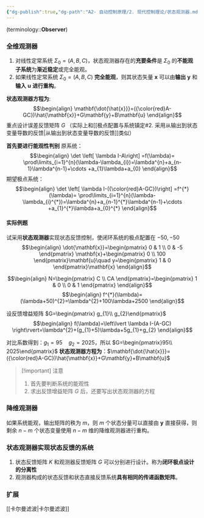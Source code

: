 ```yaml
---
{"dg-publish":true,"dg-path":"A2- 自动控制原理/2. 现代控制理论/状态观测器.md","permalink":"/A2- 自动控制原理/2. 现代控制理论/状态观测器/","dgPassFrontmatter":true,"noteIcon":"","created":"2024-09-02T17:54:35.157+08:00","updated":"2025-04-26T23:31:53.831+08:00"}
---
```



(terminology::**Observer**)
### 全维观测器
1. 对线性定常系统 $\Sigma_{0}=(A,B,C)$，状态观测器存在的**充要条件**是 $\Sigma_{0}$ 的**不能观子系统**为**渐近稳定**或完全能观。
2. 如果线性定常系统 $\Sigma_{0}=(A,B,C)$ **完全能观**，则其状态矢量 $\mathbf{x}$ 可以由**输出** $\mathbf{y}$ 和**输入** $\mathbf{u}$ **进行重构**。

**状态观测器方程为**:
$$\begin{align}
\mathbf{\dot{\hat{x}}}=({\color{red}A-GC})\hat{\mathbf{x}}+G\mathbf{y}+B\mathbf{u}
\end{align}$$
重点设计误差反馈矩阵 $G$ （实际上和[[极点配置与系统镇定#2. 采用从输出到状态变量导数的反馈\|从输出到状态变量导数的反馈]]类似）

**首先要进行能观性判别**
原系统：
$$\begin{align}
\det \left[ \lambda I-A\right] =f(\lambda)= \prod\limits_{i=1}^{n}(\lambda-\lambda_{i})=\lambda^{n}+a_{n-1}\lambda^{n-1}+\cdots +a_{1}\lambda+a_{0}
\end{align}$$
期望极点系统：
$$\begin{align}
\det \left[ \lambda I-({\color{red}A-GC})\right] =f^{*}(\lambda)= \prod\limits_{i=1}^{n}(\lambda-\lambda_{i}^{*})=\lambda^{n}+a_{n-1}^{*}\lambda^{n-1}+\cdots +a_{1}^{*}\lambda+a_{0}^{*}
\end{align}$$

#### 实际例题
试采用**状态观测器**实现状态反馈控制，使闭环系统的极点配置在 $-50,-50$
$$\begin{align}
\dot{\mathbf{x}}=\begin{pmatrix}
0 & 1 \\
0 & -5
\end{pmatrix} \mathbf{x}+\begin{pmatrix}
0 \\
100
\end{pmatrix}\mathbf{u}\quad  y=\begin{pmatrix}
1 & 0
\end{pmatrix}\mathbf{x}
\end{align}$$


$$\begin{align}
N=\begin{pmatrix}
C \\
CA
\end{pmatrix}=\begin{pmatrix}
1 & 0 \\
0 & 1
\end{pmatrix}
\end{align}$$
$$\begin{align}
f^{*}(\lambda)=(\lambda+50)^{2}=\lambda^{2}+100\lambda+2500
\end{align}$$

设反馈增益矩阵 $G=\begin{pmatrix} g_{1}\\ g_{2}\end{pmatrix}$
$$\begin{align}
f(\lambda)=\left\lvert  \lambda I-(A-GC) \right\rvert=\lambda^{2}+(g_{1}+5)\lambda+5g_{1}+g_{2}
\end{align}$$

对比系数得到：$g_{1}=95\quad g_{2}=2025$，所以 $G=\begin{pmatrix}95\\ 2025\end{pmatrix}$
**状态观测器方程为**：$\mathbf{\dot{\hat{x}}}=({\color{red}A-GC})\hat{\mathbf{x}}+G\mathbf{y}+B\mathbf{u}$

> [!important] 注意
> 1. 首先要判断系统的能观性
> 2. 求出反馈增益矩阵 $G$ 后，还要写出状态观测器的方程

### 降维观测器
如果系统能观，输出矩阵的秩为 $m$，则 $m$ 个状态分量可以直接由 $\mathbf{y}$ 直接获得，则剩余 $n-m$ 个状态变量使用 $n-m$ 维的降维观测器进行重构。

### 状态观测器实现状态反馈的系统
1. 状态反馈矩阵 $K$ 和观测器反馈矩阵 $G$ 可以分别进行设计。称为**闭环极点设计的分离性**
2. 观测器构成的状态反馈和状态直接反馈系统**具有相同的传递函数矩阵**。
### 扩展
[[卡尔曼滤波\|卡尔曼滤波]]

